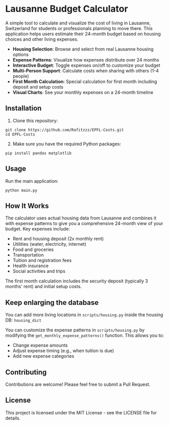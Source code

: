 # Lausanne Budget Calculator

A simple tool to calculate and visualize the cost of living in Lausanne, Switzerland for students or professionals planning to move there. This application helps users estimate their 24-month budget based on housing choices and other living expenses.

- **Housing Selection**: Browse and select from real Lausanne housing options
- **Expense Patterns**: Visualize how expenses distribute over 24 months
- **Interactive Budget**: Toggle expenses on/off to customize your budget
- **Multi-Person Support**: Calculate costs when sharing with others (1-4 people)
- **First Month Calculation**: Special calculation for first month including deposit and setup costs
- **Visual Charts**: See your monthly expenses on a 24-month timeline

## Installation

1. Clone this repository:
```
git clone https://github.com/Rafitzzz/EPFL-Costs.git
cd EPFL-Costs
```

2. Make sure you have the required Python packages:
```
pip install pandas matplotlib
```

## Usage

Run the main application:
```
python main.py
```


## How It Works

The calculator uses actual housing data from Lausanne and combines it with expense patterns to give you a comprehensive 24-month view of your budget. Key expenses include:

- Rent and housing deposit (2x monthly rent)
- Utilities (water, electricity, internet)
- Food and groceries
- Transportation
- Tuition and registration fees
- Health insurance
- Social activities and trips

The first month calculation includes the security deposit (typically 3 months' rent) and initial setup costs.

## Keep enlarging the database
You can add more living locations in `scripts/housing.py` inside the housing DB: `housing_dict`

You can customize the expense patterns in `scripts/housing.py` by modifying the `get_monthly_expense_patterns()` function. This allows you to:

- Change expense amounts
- Adjust expense timing (e.g., when tuition is due)
- Add new expense categories

## Contributing

Contributions are welcome! Please feel free to submit a Pull Request.

## License

This project is licensed under the MIT License - see the LICENSE file for details.
